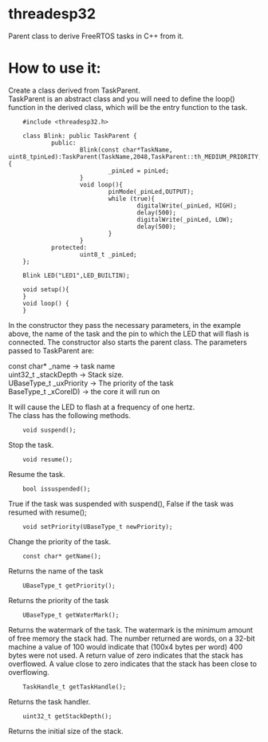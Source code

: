 # threadesp32
Parent class to derive FreeRTOS tasks in C++ from it.

# How to use it:

Create a class derived from TaskParent.  
TaskParent is an abstract class and you will need to define the loop() function in the derived class, which will be the entry function to the task.

        #include <threadesp32.h>  
                
        class Blink: public TaskParent {  
                public:  
                        Blink(const char*TaskName, uint8_tpinLed):TaskParent(TaskName,2048,TaskParent::th_MEDIUM_PRIORITY,1){
                                _pinLed = pinLed;  
                        }  
                        void loop(){  
                                pinMode(_pinLed,OUTPUT);  
                                while (true){  
                                        digitalWrite(_pinLed, HIGH);  
                                        delay(500);  
                                        digitalWrite(_pinLed, LOW);  
                                        delay(500);
                                }  
                        }  
                protected:  
                        uint8_t _pinLed;  
        };  
        
        Blink LED("LED1",LED_BUILTIN);  
        
        void setup(){  
        }  
        void loop() {  
        }  


In the constructor they pass the necessary parameters, in the example above, the name of the task and the pin to which the LED that will flash is connected. The constructor also starts the parent class.
The parameters passed to TaskParent are:

const char* _name → task name  
uint32_t _stackDepth → Stack size.  
UBaseType_t _uxPriority → The priority of the task  
BaseType_t _xCoreID) → the core it will run on  

It will cause the LED to flash at a frequency of one hertz.  
The class has the following methods.  

        void suspend();
Stop the task.

        void resume();
Resume the task.

        bool issuspended();
True if the task was suspended with suspend(), False if the task was resumed with resume();

        void setPriority(UBaseType_t newPriority);
Change the priority of the task.

        const char* getName();
Returns the name of the task

        UBaseType_t getPriority();
Returns the priority of the task

        UBaseType_t getWaterMark();
Returns the watermark of the task.
The watermark is the minimum amount of free memory the stack had. The number returned are words, on a 32-bit machine a value of 100 would indicate that (100x4 bytes per word) 400 bytes were not used. A return value of zero indicates that the stack has overflowed.  A value close to zero indicates that the stack has been close to overflowing.

        TaskHandle_t getTaskHandle();
Returns the task handler.

        uint32_t getStackDepth();
Returns the initial size of the stack.
